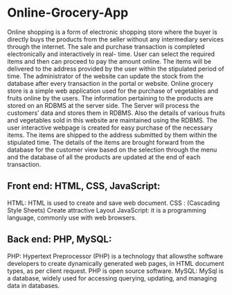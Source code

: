 # Online-Grocery-App


Online shopping is a form of electronic shopping store where the buyer is directly buys the products from the seller without any intermediary services through the internet. The sale and purchase transaction is completed electronically and interactively in real- time. User can select the required items and then can proceed to pay the amount online. The items will be delivered to the address provided by the user within the stipulated period of time. The administrator of the website can update the stock from the database after every transaction in the portal or website. Online grocery store is a simple web application used for the purchase of vegetables and fruits online by the users. The information pertaining to the products are stored on an RDBMS at the server side. The Server will process the customers’ data and stores them in RDBMS. Also the details of various fruits and vegetables sold in this website are maintained using the RDBMS. The user interactive webpage is created for easy purchase of the necessary items. The items are shipped to the address submitted by them within the stipulated time. The details of the items are brought forward from the database for the customer view based on the selection through the menu and the database of all the products are updated at the end of each transaction.

## Front end: HTML, CSS, JavaScript:

HTML: HTML is used to create and save web document.
CSS : (Cascading Style Sheets) Create attractive Layout
JavaScript: it is a programming language, commonly use with web browsers.
## Back end: PHP, MySQL:

PHP: Hypertext Preprocessor (PHP) is a technology that allowsthe software developers to create dynamically generated web pages, in HTML document types, as per client request. PHP is open source software.
MySQL: MySql is a database, widely used for accessing querying, updating, and managing data in databases.
